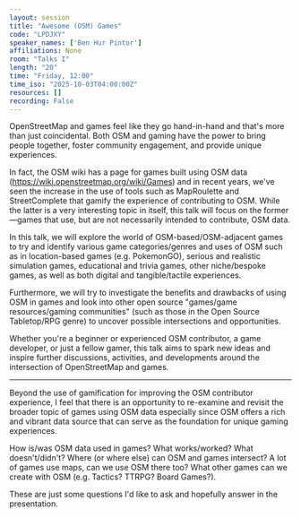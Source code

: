 ```yaml
---
layout: session
title: "Awesome (OSM) Games"
code: "LPDJXY"
speaker_names: ['Ben Hur Pintor']
affiliations: None
room: "Talks I"
length: "20"
time: "Friday, 12:00"
time_iso: "2025-10-03T04:00:00Z"
resources: []
recording: False
---
```


OpenStreetMap and games feel like they go hand-in-hand and that's more than just coincidental. Both OSM and gaming have the power to bring people together, foster community engagement, and provide unique experiences. 

In fact, the OSM wiki has a page for games built using OSM data (https://wiki.openstreetmap.org/wiki/Games) and in recent years, we've seen the increase in the use of tools such as MapRoulette and StreetComplete that gamify the experience of contributing to OSM. While the latter is a very interesting topic in itself, this talk will focus on the former—games that use, but are not necessarily intended to contribute, OSM data.

In this talk, we will explore the world of OSM-based/OSM-adjacent games to try and identify various game categories/genres and uses of OSM such as in location-based games (e.g. PokemonGO), serious and realistic simulation games, educational and trivia games, other niche/bespoke games, as well as both digital and tangible/tactile experiences.

Furthermore, we will try to investigate the benefits and drawbacks of using OSM in games and look into other open source &#34;games/game resources/gaming communities&#34; (such as those in the Open Source Tabletop/RPG genre) to uncover possible intersections and opportunities.

Whether you're a beginner or experienced OSM contributor, a game developer, or just a fellow gamer, this talk aims to spark new ideas and inspire further discussions, activities, and developments around the intersection of OpenStreetMap and games.

<hr>

Beyond the use of gamification for improving the OSM contributor experience, I feel that there is an opportunity to re-examine and revisit the broader topic of games using OSM data especially since OSM offers a rich and vibrant data source that can serve as the foundation for unique gaming experiences.

How is/was OSM data used in games? What works/worked? What doesn't/didn't? Where (or where else) can OSM and games intersect?  A lot of games use maps, can we use OSM there too? What other games can we create with OSM (e.g. Tactics? TTRPG? Board Games?).

These are just some questions I'd like to ask and hopefully answer in the presentation.

